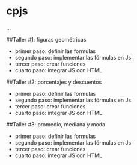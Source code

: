 # cpjs

...

##Taller #1: figuras geométricas 

- primer paso: definir las formulas 
- segundo paso: implementar las fórmulas en Js
- tercer paso: crear funciones
- cuarto paso: integrar JS con HTML

##Taller #2: porcentajes y descuentos 

- primer paso: definir las formulas 
- segundo paso: implementar las fórmulas en Js
- tercer paso: crear funciones
- cuarto paso: integrar JS con HTML


##Taller #3: promedio, mediana y moda 

- primer paso: definir las formulas 
- segundo paso: implementar las fórmulas en Js
- tercer paso: crear funciones
- cuarto paso: integrar JS con HTML